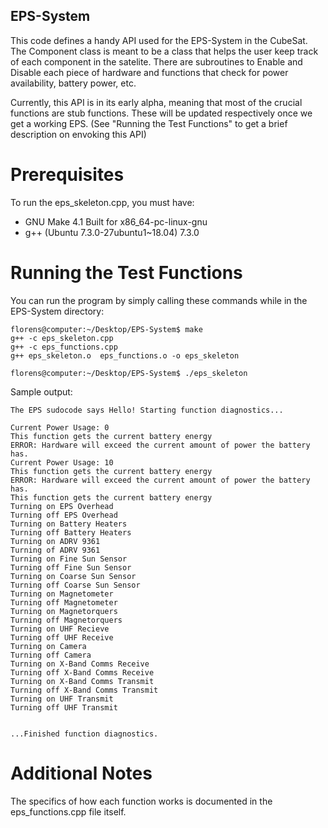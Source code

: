 ## EPS-System

This code defines a handy API used for the EPS-System in the CubeSat. The Component class
is meant to be a class that helps the user keep track of each component in the 
satelite. There are subroutines to Enable and Disable each piece of hardware and functions that check for power availability, battery power, etc.

Currently, this API is in its early alpha, meaning that most of the crucial
functions are stub functions. These will be updated respectively once we get a working
EPS. (See "Running the Test Functions" to get a brief description on envoking this API)

# Prerequisites

To run the eps_skeleton.cpp, you must have:

- GNU Make 4.1 Built for x86_64-pc-linux-gnu
- g++ (Ubuntu 7.3.0-27ubuntu1~18.04) 7.3.0

# Running the Test Functions

You can run the program by simply calling these commands while in the EPS-System
directory:

```
florens@computer:~/Desktop/EPS-System$ make
g++ -c eps_skeleton.cpp
g++ -c eps_functions.cpp
g++ eps_skeleton.o  eps_functions.o -o eps_skeleton

florens@computer:~/Desktop/EPS-System$ ./eps_skeleton 
```
Sample output:

```
The EPS sudocode says Hello! Starting function diagnostics...

Current Power Usage: 0
This function gets the current battery energy
ERROR: Hardware will exceed the current amount of power the battery has.
Current Power Usage: 10
This function gets the current battery energy
ERROR: Hardware will exceed the current amount of power the battery has.
This function gets the current battery energy
Turning on EPS Overhead
Turning off EPS Overhead
Turning on Battery Heaters
Turning off Battery Heaters
Turning on ADRV 9361
Turning of ADRV 9361
Turning on Fine Sun Sensor
Turning off Fine Sun Sensor
Turning on Coarse Sun Sensor
Turning off Coarse Sun Sensor
Turning on Magnetometer
Turning off Magnetometer
Turning on Magnetorquers
Turning off Magnetorquers
Turning on UHF Recieve
Turning off UHF Receive
Turning on Camera
Turning off Camera
Turning on X-Band Comms Receive
Turning off X-Band Comms Receive
Turning on X-Band Comms Transmit
Turning off X-Band Comms Transmit
Turning on UHF Transmit
Turning off UHF Transmit


...Finished function diagnostics.
```
# Additional Notes

The specifics of how each function works is documented in the eps_functions.cpp
file itself.
